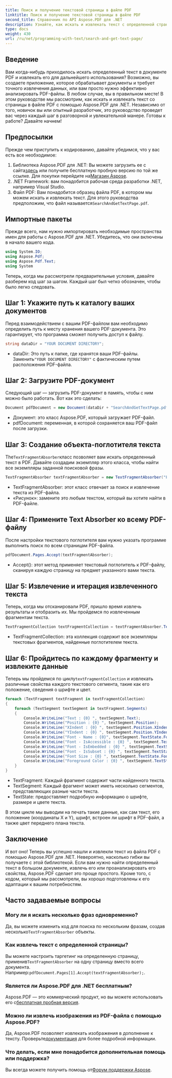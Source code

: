 ```yaml
---
title: Поиск и получение текстовой страницы в файле PDF
linktitle: Поиск и получение текстовой страницы в файле PDF
second_title: Справочник по API Aspose.PDF для .NET
description: Узнайте, как искать и извлекать текст с определенной страницы PDF-файла с помощью Aspose.PDF для .NET.
type: docs
weight: 430
url: /ru/net/programming-with-text/search-and-get-text-page/
---
```

## Введение

Вам когда-нибудь приходилось искать определенный текст в документе PDF и извлекать его для дальнейшего использования? Возможно, вы создаете приложение, которое обрабатывает документы и требует точного извлечения данных, или вам просто нужно эффективно анализировать PDF-файлы. В любом случае, вы в правильном месте! В этом руководстве мы рассмотрим, как искать и извлекать текст со страницы в файле PDF с помощью Aspose.PDF для .NET. Независимо от того, новичок вы или опытный разработчик, это руководство проведет вас через каждый шаг в разговорной и увлекательной манере. Готовы к работе? Давайте начнем!

## Предпосылки

Прежде чем приступить к кодированию, давайте убедимся, что у вас есть все необходимое:

1.  Библиотека Aspose.PDF для .NET: Вы можете загрузить ее с сайта[здесь](https://releases.aspose.com/pdf/net/) или получите бесплатную пробную версию по той же ссылке. Для покупки перейдите на[Магазин Aspose](https://purchase.aspose.com/buy).
2. .NET Framework: вам понадобится рабочая среда разработки .NET, например Visual Studio.
3. Файл PDF: Вам понадобится образец файла PDF, в котором мы можем искать и извлекать текст. Для этого руководства предположим, что файл называется`SearchAndGetTextPage.pdf`.

## Импортные пакеты

Прежде всего, нам нужно импортировать необходимые пространства имен для работы с Aspose.PDF для .NET. Убедитесь, что они включены в начало вашего кода.

```csharp
using System.IO;
using Aspose.Pdf;
using Aspose.Pdf.Text;
using System
```

Теперь, когда мы рассмотрели предварительные условия, давайте разберем код шаг за шагом. Каждый шаг был четко обозначен, чтобы было легко следовать.

## Шаг 1: Укажите путь к каталогу ваших документов

Перед взаимодействием с вашим PDF-файлом вам необходимо определить путь к месту хранения вашего PDF-документа. Это гарантирует, что программа сможет получить доступ к файлу.

```csharp
string dataDir = "YOUR DOCUMENT DIRECTORY";
```

-  dataDir: Это путь к папке, где хранятся ваши PDF-файлы. Заменить`"YOUR DOCUMENT DIRECTORY"` с фактическим путем расположения PDF-файла.

## Шаг 2: Загрузите PDF-документ

Следующий шаг — загрузить PDF-документ в память, чтобы с ним можно было работать. Вот как это сделать:

```csharp
Document pdfDocument = new Document(dataDir + "SearchAndGetTextPage.pdf");
```

- Документ: это класс Aspose.PDF, который загружает PDF-файл.
- pdfDocument: переменная, в которой сохраняется ваш PDF-файл после загрузки.

## Шаг 3: Создание объекта-поглотителя текста

 The`TextFragmentAbsorber`класс позволяет вам искать определенный текст в PDF. Давайте создадим экземпляр этого класса, чтобы найти все экземпляры заданной поисковой фразы.

```csharp
TextFragmentAbsorber textFragmentAbsorber = new TextFragmentAbsorber("Figure");
```

- TextFragmentAbsorber: этот класс отвечает за поиск и извлечение текста из PDF-файла.
- «Рисунок»: замените это любым текстом, который вы хотите найти в PDF-файле.

## Шаг 4: Примените Text Absorber ко всему PDF-файлу

После настройки текстового поглотителя вам нужно указать программе выполнить поиск по всем страницам PDF-файла.

```csharp
pdfDocument.Pages.Accept(textFragmentAbsorber);
```

- Accept(): этот метод применяет текстовый поглотитель к PDF-файлу, сканируя каждую страницу на предмет указанного вами текста.

## Шаг 5: Извлечение и итерация извлеченного текста

Теперь, когда мы отсканировали PDF, пришло время извлечь результаты и отобразить их. Мы пройдемся по извлеченным фрагментам текста.

```csharp
TextFragmentCollection textFragmentCollection = textFragmentAbsorber.TextFragments;
```

- TextFragmentCollection: эта коллекция содержит все экземпляры текстовых фрагментов, найденные поглотителем текста.

## Шаг 6: Пройдитесь по каждому фрагменту и извлеките данные

Теперь мы пройдемся по циклу`textFragmentCollection` и извлекать различные свойства каждого текстового сегмента, такие как его положение, сведения о шрифте и цвет.

```csharp
foreach (TextFragment textFragment in textFragmentCollection)
{
	foreach (TextSegment textSegment in textFragment.Segments)
	{
		Console.WriteLine("Text : {0} ", textSegment.Text);
		Console.WriteLine("Position : {0} ", textSegment.Position);
		Console.WriteLine("XIndent : {0} ", textSegment.Position.XIndent);
		Console.WriteLine("YIndent : {0} ", textSegment.Position.YIndent);
		Console.WriteLine("Font - Name : {0}", textSegment.TextState.Font.FontName);
		Console.WriteLine("Font - IsAccessible : {0} ", textSegment.TextState.Font.IsAccessible);
		Console.WriteLine("Font - IsEmbedded : {0} ", textSegment.TextState.Font.IsEmbedded);
		Console.WriteLine("Font - IsSubset : {0} ", textSegment.TextState.Font.IsSubset);
		Console.WriteLine("Font Size : {0} ", textSegment.TextState.FontSize);
		Console.WriteLine("Foreground Color : {0} ", textSegment.TextState.ForegroundColor);
	}
}
```

- TextFragment: Каждый фрагмент содержит части найденного текста.
- TextSegment: Каждый фрагмент может иметь несколько сегментов, представляющих разные части текста.
- TextState: предоставляет подробную информацию о шрифте, размере и цвете текста.

В этом цикле мы выводим на печать такие данные, как сам текст, его положение (координаты X и Y), шрифт, встроен ли шрифт в PDF-файл, а также цвет переднего плана текста.

## Заключение

И вот оно! Теперь вы успешно нашли и извлекли текст из файла PDF с помощью Aspose.PDF для .NET. Невероятно, насколько гибки вы получаете с этой библиотекой. Если вам нужно найти определенный текст в большом документе, извлечь его или проанализировать его свойства, Aspose.PDF сделает это проще простого. Кроме того, с кодом, который мы рассмотрели, вы хорошо подготовлены к его адаптации к вашим потребностям. 

## Часто задаваемые вопросы

### Могу ли я искать несколько фраз одновременно?  
 Да, вы можете изменить код для поиска по нескольким фразам, создав несколько`TextFragmentAbsorber` объекты.

### Как извлечь текст с определенной страницы?  
 Вы можете настроить таргетинг на определенную страницу, применив`TextFragmentAbsorber` на одну страницу вместо всего документа. Например:`pdfDocument.Pages[1].Accept(textFragmentAbsorber);`.

### Является ли Aspose.PDF для .NET бесплатным?  
 Aspose.PDF — это коммерческий продукт, но вы можете использовать его с[бесплатная пробная версия](https://releases.aspose.com/).

### Можно ли извлечь изображения из PDF-файла с помощью Aspose.PDF?  
 Да, Aspose.PDF позволяет извлекать изображения в дополнение к тексту. Проверьте[документация](https://reference.aspose.com/pdf/net/) для более подробной информации.

### Что делать, если мне понадобится дополнительная помощь или поддержка?  
 Вы всегда можете получить помощь от[Форум поддержки Aspose](https://forum.aspose.com/c/pdf/10).